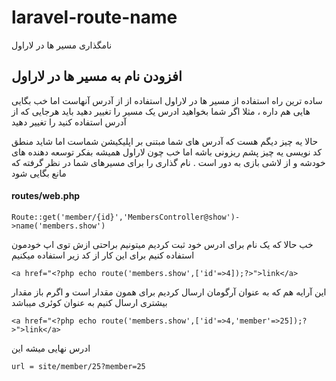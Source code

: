 # laravel-route-name
نامگذاری مسیر ها در لاراول

## افزودن نام به مسیر ها در لاراول
ساده ترین راه استفاده از مسیر ها در لاراول استفاده از از آدرس آنهاست اما خب بگایی هایی هم داره ، مثلا اگر شما بخواهید ادرس یک مسیر را تغییر دهید باید هرجایی که از آدرس استفاده کنید را تغییر دهید

حالا یه چیز دیگم هست که آدرس های شما مبتنی بر اپلیکیشن شماست اما شاید منطق کد نویسی یه چیز پشم ریزونی باشه اما خب چون لاراول همیشه بفکر توسعه دهنده های خودشه و از لاشی بازی به دور است . نام گذاری را برای مسیرهای شما در نظر گرفته که مانع بگایی شود
  

#### routes/web.php

`Route::get('member/{id}','MembersController@show')->name('members.show')`


خب حالا که یک نام برای ادرس خود ثبت کردیم میتونیم براحتی ازش توی اپ خودمون استفاده کنیم برای این کار از کد زیر استفاده میکنیم

`<a href="<?php echo route('members.show',['id'=>4]);?>">link</a>`

این آرایه هم که به عنوان آرگومان ارسال کردیم برای همون مقدار است و اگرم باز مقدار بیشتری ارسال کنیم به عنوان کوئری میباشد

`<a href="<?php echo route('members.show',['id'=>4,'member'=>25]);?>">link</a>`

ادرس نهایی میشه این

`url = site/member/25?member=25`
